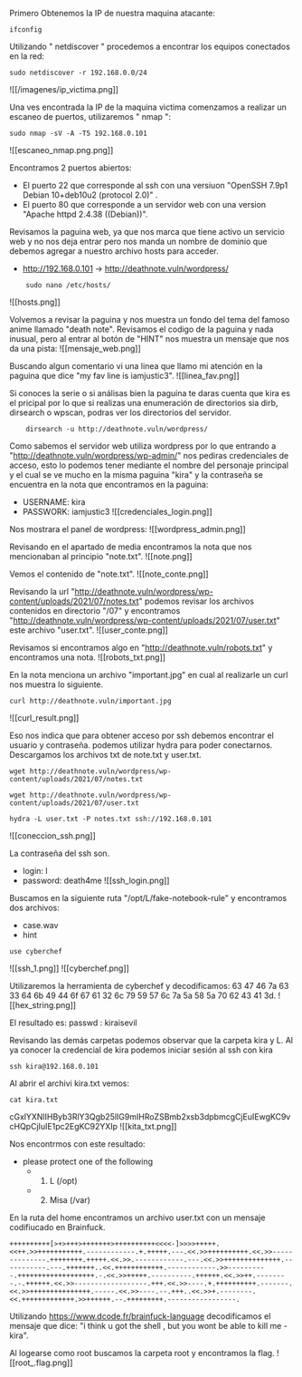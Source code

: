 Primero Obtenemos la IP de nuestra maquina atacante:
```
ifconfig
```

Utilizando " netdiscover " procedemos a encontrar los equipos conectados en la red:
```
sudo netdiscover -r 192.168.0.0/24
```
![[/imagenes/ip_victima.png]]

Una ves encontrada la IP de la maquina victima comenzamos a realizar un escaneo de puertos, utilizaremos " nmap ":
```
sudo nmap -sV -A -T5 192.168.0.101
```
![[escaneo_nmap.png.png]]

Encontramos 2 puertos abiertos:
- El puerto 22 que corresponde al ssh con una versiuon "OpenSSH 7.9p1 Debian 10+deb10u2 (protocol 2.0)" .
- El puerto 80 que corresponde a un servidor web con una version "Apache httpd 2.4.38 ((Debian))".

Revisamos la paguina web, ya que nos marca que tiene activo un servicio web y no nos deja entrar pero nos manda un nombre de dominio que debemos agregar a nuestro archivo hosts para acceder.
- http://192.168.0.101 -> http://deathnote.vuln/wordpress/
```
	sudo nano /etc/hosts/
```
![[hosts.png]]

Volvemos a revisar la paguina y nos muestra un fondo del tema del famoso anime llamado "death note".
Revisamos el codigo de la paguina y nada inusual, pero al entrar al botón de "HINT" nos muestra un mensaje que nos da una pista:
![[mensaje_web.png]]

Buscando algun comentario vi una linea que llamo mi atención en la paguina que dice "my fav line is iamjustic3". 
![[linea_fav.png]]

Si conoces la serie o si análisas bien la paguina te daras cuenta que kira es el pricipal por lo que si realizas una enumeración de directorios sia dirb, dirsearch o wpscan, podras ver los directorios del servidor.
```
	dirsearch -u http://deathnote.vuln/wordpress/
```

Como sabemos el servidor web utiliza wordpress por lo que entrando a "http://deathnote.vuln/wordpress/wp-admin/" nos pediras credenciales de acceso, esto lo podemos tener mediante el nombre del personaje principal y el cual se ve mucho en la misma paguina "kira"
y la contraseña se encuentra en la nota que encontramos en la paguina:
- USERNAME: kira
- PASSWORK: iamjustic3
![[credenciales_login.png]]

Nos mostrara el panel de wordpress:
![[wordpress_admin.png]]

Revisando en el apartado de media encontramos la nota que nos mencionaban al principio "note.txt".
![[note.png]]

Vemos el contenido de "note.txt".
![[note_conte.png]]

Revisando la url "http://deathnote.vuln/wordpress/wp-content/uploads/2021/07/notes.txt"
podemos revisar los archivos contenidos en directorio "/07" y encontramos "http://deathnote.vuln/wordpress/wp-content/uploads/2021/07/user.txt" este archivo "user.txt".
![[user_conte.png]]

Revisamos si encontramos algo en "http://deathnote.vuln/robots.txt" y encontramos una nota.
![[robots_txt.png]]

En la nota menciona un archivo "important.jpg" en cual al realizarle un curl nos muestra lo siguiente.
```
curl http://deathnote.vuln/important.jpg
```
![[curl_result.png]]

Eso nos indica que para obtener acceso por ssh debemos encontrar el usuario y contraseña.
podemos utilizar hydra para poder conectarnos. 
Descargamos los archivos txt de note.txt y user.txt.
```
wget http://deathnote.vuln/wordpress/wp-content/uploads/2021/07/notes.txt
```

```
wget http://deathnote.vuln/wordpress/wp-content/uploads/2021/07/user.txt 
```

```
hydra -L user.txt -P notes.txt ssh://192.168.0.101
```
![[coneccion_ssh.png]]

La contraseña del ssh son.
- login: l   
- password: death4me
![[ssh_login.png]]

Buscamos en la siguiente ruta "/opt/L/fake-notebook-rule" y encontramos dos archivos:
- case.wav
- hint
```
use cyberchef
```
![[ssh_1.png]]
![[cyberchef.png]]

Utilizaremos la herramienta de cyberchef y decodificamos: 63 47 46 7a 63 33 64 6b 49 44 6f 67 61 32 6c 79 59 57 6c 7a 5a 58 5a 70 62 43 41 3d.
![[hex_string.png]]

El resultado es: passwd : kiraisevil 

Revisando las demás carpetas podemos observar que la carpeta kira y L.
Al ya conocer la credencial de kira podemos iniciar sesión al ssh con kira
```
ssh kira@192.168.0.101
```

Al abrir el archivi kira.txt vemos:
```
cat kira.txt
```
cGxlYXNlIHByb3RlY3Qgb25lIG9mIHRoZSBmb2xsb3dpbmcgCjEuIEwgKC9vcHQpCjIuIE1pc2EgKC92YXIp
![[kita_txt.png]]

Nos encontrmos con este resultado:
- please protect one of the following 
	- 1. L (/opt)
	- 2. Misa (/var)

En la ruta del home encontramos un archivo user.txt con un mensaje codifiucado en Brainfuck.
```
++++++++++[>+>+++>+++++++>++++++++++<<<<-]>>>>+++++.<<++.>>+++++++++++.------------.+.+++++.---.<<.>>++++++++++.<<.>>--------------.++++++++.+++++.<<.>>.------------.---.<<.>>++++++++++++++.-----------.---.+++++++..<<.++++++++++++.------------.>>----------.+++++++++++++++++++.-.<<.>>+++++.----------.++++++.<<.>>++.--------.-.++++++.<<.>>------------------.+++.<<.>>----.+.++++++++++.-------.<<.>>+++++++++++++++.-----.<<.>>----.--.+++..<<.>>+.--------.<<.+++++++++++++.>>++++++.--.+++++++++.-----------------.
```

Utilizando https://www.dcode.fr/brainfuck-language decodificamos el mensaje que dice:
"i think u got the shell , but you wont be able to kill me -kira".

Al logearse como root buscamos la carpeta root y encontramos la flag.
![[root_.flag.png]]
